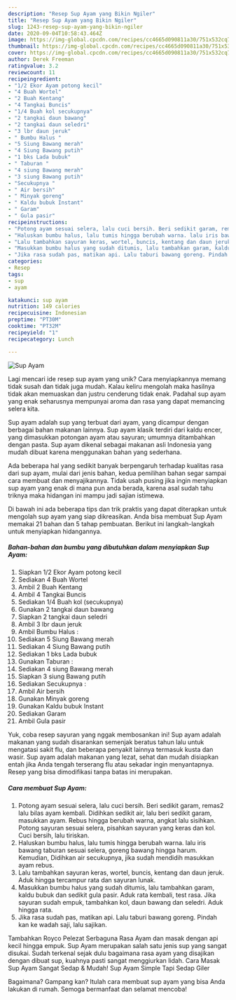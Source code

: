 ```yaml
---
description: "Resep Sup Ayam yang Bikin Ngiler"
title: "Resep Sup Ayam yang Bikin Ngiler"
slug: 1243-resep-sup-ayam-yang-bikin-ngiler
date: 2020-09-04T10:58:43.464Z
image: https://img-global.cpcdn.com/recipes/cc4665d090811a30/751x532cq70/sup-ayam-foto-resep-utama.jpg
thumbnail: https://img-global.cpcdn.com/recipes/cc4665d090811a30/751x532cq70/sup-ayam-foto-resep-utama.jpg
cover: https://img-global.cpcdn.com/recipes/cc4665d090811a30/751x532cq70/sup-ayam-foto-resep-utama.jpg
author: Derek Freeman
ratingvalue: 3.2
reviewcount: 11
recipeingredient:
- "1/2 Ekor Ayam potong kecil"
- "4 Buah Wortel"
- "2 Buah Kentang"
- "4 Tangkai Buncis"
- "1/4 Buah kol secukupnya"
- "2 tangkai daun bawang"
- "2 tangkai daun seledri"
- "3 lbr daun jeruk"
- " Bumbu Halus "
- "5 Siung Bawang merah"
- "4 Siung Bawang putih"
- "1 bks Lada bubuk"
- " Taburan "
- "4 siung Bawang merah"
- "3 siung Bawang putih"
- "Secukupnya "
- " Air bersih"
- " Minyak goreng"
- " Kaldu bubuk Instant"
- " Garam"
- " Gula pasir"
recipeinstructions:
- "Potong ayam sesuai selera, lalu cuci bersih. Beri sedikit garam, remas2 lalu bilas ayam kembali. Didihkan sedikit air, lalu beri sedikit garam, masukkan ayam. Rebus hingga berubah warna, angkat lalu sisihkan. Potong sayuran sesuai selera, pisahkan sayuran yang keras dan kol. Cuci bersih, lalu tiriskan."
- "Haluskan bumbu halus, lalu tumis hingga berubah warna. lalu iris bawang taburan sesuai selera, goreng bawang hingga harum. Kemudian, Didihkan air secukupnya, jika sudah mendidih masukkan ayam rebus."
- "Lalu tambahkan sayuran keras, wortel, buncis, kentang dan daun jeruk. Aduk hingga tercampur rata dan sayuran lunak."
- "Masukkan bumbu halus yang sudah ditumis, lalu tambahkan garam, kaldu bubuk dan sedikit gula pasir. Aduk rata kembali, test rasa. Jika sayuran sudah empuk, tambahkan kol, daun bawang dan seledri. Aduk hingga rata."
- "Jika rasa sudah pas, matikan api. Lalu taburi bawang goreng. Pindah kan ke wadah saji, lalu sajikan."
categories:
- Resep
tags:
- sup
- ayam

katakunci: sup ayam 
nutrition: 149 calories
recipecuisine: Indonesian
preptime: "PT30M"
cooktime: "PT32M"
recipeyield: "1"
recipecategory: Lunch

---
```



![Sup Ayam](https://img-global.cpcdn.com/recipes/cc4665d090811a30/751x532cq70/sup-ayam-foto-resep-utama.jpg)

Lagi mencari ide resep sup ayam yang unik? Cara menyiapkannya memang tidak susah dan tidak juga mudah. Kalau keliru mengolah maka hasilnya tidak akan memuaskan dan justru cenderung tidak enak. Padahal sup ayam yang enak seharusnya mempunyai aroma dan rasa yang dapat memancing selera kita.

Sup ayam adalah sup yang terbuat dari ayam, yang dicampur dengan berbagai bahan makanan lainnya. Sup ayam klasik terdiri dari kaldu encer, yang dimasukkan potongan ayam atau sayuran; umumnya ditambahkan dengan pasta. Sup ayam dikenal sebagai makanan asli Indonesia yang mudah dibuat karena menggunakan bahan yang sederhana.

Ada beberapa hal yang sedikit banyak berpengaruh terhadap kualitas rasa dari sup ayam, mulai dari jenis bahan, kedua pemilihan bahan segar sampai cara membuat dan menyajikannya. Tidak usah pusing jika ingin menyiapkan sup ayam yang enak di mana pun anda berada, karena asal sudah tahu triknya maka hidangan ini mampu jadi sajian istimewa.


Di bawah ini ada beberapa tips dan trik praktis yang dapat diterapkan untuk mengolah sup ayam yang siap dikreasikan. Anda bisa membuat Sup Ayam memakai 21 bahan dan 5 tahap pembuatan. Berikut ini langkah-langkah untuk menyiapkan hidangannya.

<!--inarticleads1-->

##### Bahan-bahan dan bumbu yang dibutuhkan dalam menyiapkan Sup Ayam:

1. Siapkan 1/2 Ekor Ayam potong kecil
1. Sediakan 4 Buah Wortel
1. Ambil 2 Buah Kentang
1. Ambil 4 Tangkai Buncis
1. Sediakan 1/4 Buah kol (secukupnya)
1. Gunakan 2 tangkai daun bawang
1. Siapkan 2 tangkai daun seledri
1. Ambil 3 lbr daun jeruk
1. Ambil  Bumbu Halus :
1. Sediakan 5 Siung Bawang merah
1. Sediakan 4 Siung Bawang putih
1. Sediakan 1 bks Lada bubuk
1. Gunakan  Taburan :
1. Sediakan 4 siung Bawang merah
1. Siapkan 3 siung Bawang putih
1. Sediakan Secukupnya :
1. Ambil  Air bersih
1. Gunakan  Minyak goreng
1. Gunakan  Kaldu bubuk Instant
1. Sediakan  Garam
1. Ambil  Gula pasir


Yuk, coba resep sayuran yang nggak membosankan ini! Sup ayam adalah makanan yang sudah disarankan semenjak beratus tahun lalu untuk mengatasi sakit flu, dan beberapa penyakit lainnya termasuk kusta dan wasir. Sup ayam adalah makanan yang lezat, sehat dan mudah disiapkan entah jika Anda tengah terserang flu atau sekadar ingin menyantapnya. Resep yang bisa dimodifikasi tanpa batas ini merupakan. 

<!--inarticleads2-->

##### Cara membuat Sup Ayam:

1. Potong ayam sesuai selera, lalu cuci bersih. Beri sedikit garam, remas2 lalu bilas ayam kembali. Didihkan sedikit air, lalu beri sedikit garam, masukkan ayam. Rebus hingga berubah warna, angkat lalu sisihkan. Potong sayuran sesuai selera, pisahkan sayuran yang keras dan kol. Cuci bersih, lalu tiriskan.
1. Haluskan bumbu halus, lalu tumis hingga berubah warna. lalu iris bawang taburan sesuai selera, goreng bawang hingga harum. Kemudian, Didihkan air secukupnya, jika sudah mendidih masukkan ayam rebus.
1. Lalu tambahkan sayuran keras, wortel, buncis, kentang dan daun jeruk. Aduk hingga tercampur rata dan sayuran lunak.
1. Masukkan bumbu halus yang sudah ditumis, lalu tambahkan garam, kaldu bubuk dan sedikit gula pasir. Aduk rata kembali, test rasa. Jika sayuran sudah empuk, tambahkan kol, daun bawang dan seledri. Aduk hingga rata.
1. Jika rasa sudah pas, matikan api. Lalu taburi bawang goreng. Pindah kan ke wadah saji, lalu sajikan.


Tambahkan Royco Pelezat Serbaguna Rasa Ayam dan masak dengan api kecil hingga empuk. Sup Ayam merupakan salah satu jenis sup yang sangat disukai. Sudah terkenal sejak dulu bagaimana rasa ayam yang disajikan dengan dibuat sup, kuahnya pasti sangat menggiurkan lidah. Cara Masak Sup Ayam Sangat Sedap &amp; Mudah! Sup Ayam Simple Tapi Sedap Giler 

Bagaimana? Gampang kan? Itulah cara membuat sup ayam yang bisa Anda lakukan di rumah. Semoga bermanfaat dan selamat mencoba!
